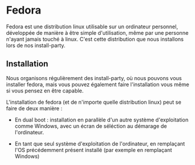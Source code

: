 # Fedora

Fedora est une distribution linux utilisable sur un ordinateur personnel, développée de manière à être simple d'utilisation, même par une personne n'ayant jamais touché à linux. C'est cette distribution que nous installons lors de nos install-party.

## Installation

Nous organisons régulièrement des install-party, où nous pouvons vous installer fedora, mais vous pouvez également faire l'installation vous même si vous pensez en être capable.

L'installation de fedora (et de n'importe quelle distribution linux) peut se faire de deux manière : 

- En dual boot : installation en parallèle d'un autre système d'exploitation comme Windows, avec un écran de séléction au démarage de l'ordinateur.

- En tant que seul système d'exploitation de l'ordinateur, en remplaçant l'OS précédemment présent installé (par exemple en remplaçant Windows)



